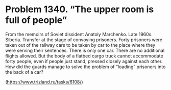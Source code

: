 # Problem 1340. “The upper room is full of people”

From the memoirs of Soviet dissident Anatoly Marchenko. Late 1960s. Siberia. Transfer at the stage of convoying prisoners. Forty prisoners were taken out of the railway cars to be taken by car to the place where they were serving their sentences. There is only one car. There are no additional flights allowed. But the body of a flatbed cargo truck cannot accommodate forty people, even if people just stand, pressed closely against each other. How did the guards manage to solve the problem of “loading” prisoners into the back of a car?

(https://www.trizland.ru/tasks/6108/)
